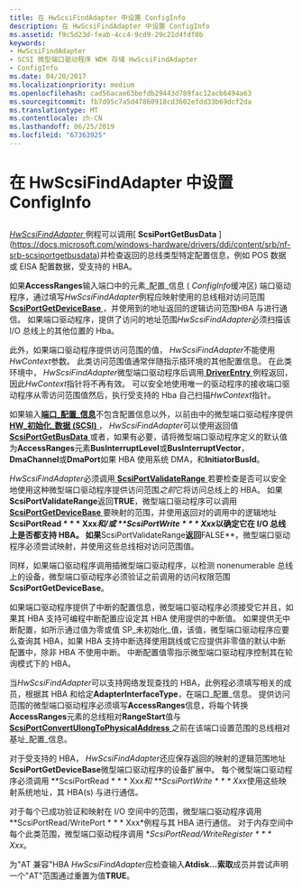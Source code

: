 ```yaml
---
title: 在 HwScsiFindAdapter 中设置 ConfigInfo
description: 在 HwScsiFindAdapter 中设置 ConfigInfo
ms.assetid: f9c5d23d-feab-4cc4-9cd9-29c21d4fdf0b
keywords:
- HwScsiFindAdapter
- SCSI 微型端口驱动程序 WDK 存储 HwScsiFindAdapter
- ConfigInfo
ms.date: 04/20/2017
ms.localizationpriority: medium
ms.openlocfilehash: cad56acae63befdb29443d789fac12acb6494a63
ms.sourcegitcommit: fb7d95c7a5d47860918cd3602efdd33b69dcf2da
ms.translationtype: MT
ms.contentlocale: zh-CN
ms.lasthandoff: 06/25/2019
ms.locfileid: "67363925"
---
```

# <a name="setting-up-configinfo-in-hwscsifindadapter"></a>在 HwScsiFindAdapter 中设置 ConfigInfo


## <span id="ddk_setting_up_configinfo_in_hwscsifindadapter_kg"></span><span id="DDK_SETTING_UP_CONFIGINFO_IN_HWSCSIFINDADAPTER_KG"></span>


[ *HwScsiFindAdapter* ](https://docs.microsoft.com/previous-versions/windows/hardware/drivers/ff557300(v=vs.85))例程可以调用[ **ScsiPortGetBusData** ](https://docs.microsoft.com/windows-hardware/drivers/ddi/content/srb/nf-srb-scsiportgetbusdata)并检查返回的总线类型特定配置信息，例如 POS 数据或 EISA 配置数据，受支持的 HBA。

如果**AccessRanges**输入端口中的元素\_配置\_信息 ( *ConfigInfo*缓冲区) 端口驱动程序，通过填写*HwScsiFindAdapter*例程应映射使用的总线相对访问范围[ **ScsiPortGetDeviceBase** ](https://docs.microsoft.com/windows-hardware/drivers/ddi/content/srb/nf-srb-scsiportgetdevicebase) ，并使用到的地址返回的逻辑访问范围HBA 与进行通信。 如果端口驱动程序，提供了访问的地址范围*HwScsiFindAdapter*必须扫描该 I/O 总线上的其他位置的 Hba。

此外，如果端口驱动程序提供访问范围的值， *HwScsiFindAdapter*不能使用*HwContext*参数。 此类访问范围值通常伴随指示插环境的其他配置信息。 在此类环境中， *HwScsiFindAdapter*微型端口驱动程序后调用[ **DriverEntry** ](https://docs.microsoft.com/windows-hardware/drivers/ddi/content/index)例程返回，因此*HwContext*指针将不再有效。 可以安全地使用唯一的驱动程序的接收端口驱动程序从零访问范围值然后，执行受支持的 Hba 自己扫描*HwContext*指针。

如果输入[**端口\_配置\_信息**](https://docs.microsoft.com/windows-hardware/drivers/ddi/content/srb/ns-srb-_port_configuration_information)不包含配置信息以外，以前由中的微型端口驱动程序提供[ **HW\_初始化\_数据 (SCSI)** ](https://docs.microsoft.com/windows-hardware/drivers/ddi/content/srb/ns-srb-_hw_initialization_data)， *HwScsiFindAdapter*可以使用返回值[ **ScsiPortGetBusData** ](https://docs.microsoft.com/windows-hardware/drivers/ddi/content/srb/nf-srb-scsiportgetbusdata)或者，如果有必要，请将微型端口驱动程序定义的默认值为**AccessRanges**元素**BusInterruptLevel**或**BusInterruptVector**， **DmaChannel**或**DmaPort**如果 HBA 使用系统 DMA，和**InitiatorBusId**。

*HwScsiFindAdapter*必须调用[ **ScsiPortValidateRange** ](https://docs.microsoft.com/windows-hardware/drivers/ddi/content/srb/nf-srb-scsiportvalidaterange)若要检查是否可以安全地使用这种微型端口驱动程序提供访问范围*之前*它将访问总线上的 HBA。 如果**ScsiPortValidateRange**返回**TRUE**，微型端口驱动程序可以调用[ **ScsiPortGetDeviceBase** ](https://docs.microsoft.com/windows-hardware/drivers/ddi/content/srb/nf-srb-scsiportgetdevicebase)要映射的范围，并使用返回对的调用中的逻辑地址 **ScsiPortRead * * * Xxx*和/或 **ScsiPortWrite * * * Xxx*以确定它在 I/O 总线上是否都支持 HBA。 如果**ScsiPortValidateRange**返回**FALSE**，微型端口驱动程序必须尝试映射，并使用这些总线相对访问范围值。

同样，如果端口驱动程序调用插微型端口驱动程序，以检测 nonenumerable 总线上的设备，微型端口驱动程序必须验证之前调用的访问权限范围**ScsiPortGetDeviceBase**。

如果端口驱动程序提供了中断的配置信息，微型端口驱动程序必须接受它并且，如果其 HBA 支持可编程中断配置应设定其 HBA 使用提供的中断值。 如果提供无中断配置，如所示通过值为零或值 SP\_未初始化\_值，该值，微型端口驱动程序应要么查询其 HBA，如果 HBA 支持中断选择使用跳线或它应提供非零值的默认中断配置中，除非 HBA 不使用中断。 中断配置值零指示微型端口驱动程序控制其在轮询模式下的 HBA。

当*HwScsiFindAdapter*可以支持网络发现查找的 HBA，此例程必须填写相关的成员，根据其 HBA 和给定**AdapterInterfaceType**，在端口\_配置\_信息。 提供访问范围的微型端口驱动程序必须填写**AccessRanges**信息，将每个转换**AccessRanges**元素的总线相对**RangeStart**值与[ **ScsiPortConvertUlongToPhysicalAddress** ](https://docs.microsoft.com/windows-hardware/drivers/ddi/content/srb/nf-srb-scsiportconvertulongtophysicaladdress)之前在该端口设置范围的总线相对基址\_配置\_信息。

对于受支持的 HBA， *HwScsiFindAdapter*还应保存返回的映射的逻辑范围地址**ScsiPortGetDeviceBase**微型端口驱动程序的设备扩展中。 每个微型端口驱动程序必须调用 **ScsiPortRead * * * Xxx*和 **ScsiPortWrite * * * Xxx*使用这些映射系统地址，其 HBA(s) 与进行通信。

对于每个已成功验证和映射在 I/O 空间中的范围，微型端口驱动程序调用 **ScsiPortRead/WritePort * * * Xxx*例程与其 HBA 进行通信。 对于内存空间中每个此类范围，微型端口驱动程序调用 **ScsiPortRead/WriteRegister * * * Xxx*。

为"AT 兼容"HBA *HwScsiFindAdapter*应检查输入**Atdisk...索取**成员并尝试声明一个"AT"范围通过重置为值**TRUE**。

 

 




